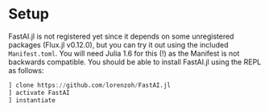 # Setup

FastAI.jl is not registered yet since it depends on some unregistered packages (Flux.jl v0.12.0), but you can try it out using the included `Manifest.toml`. You will need Julia 1.6 for this (!) as the Manifest is not backwards compatible. You should be able to install FastAI.jl using the REPL as follows:

```julia
] clone https://github.com/lorenzoh/FastAI.jl
] activate FastAI
] instantiate
```